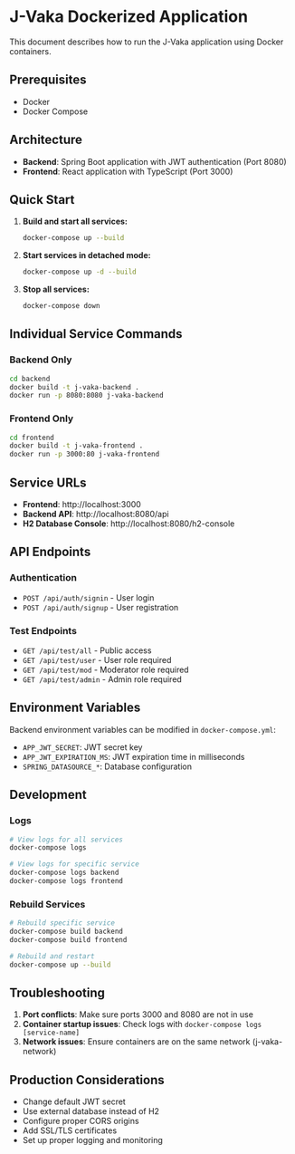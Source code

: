# J-Vaka Dockerized Application

This document describes how to run the J-Vaka application using Docker containers.

## Prerequisites

- Docker
- Docker Compose

## Architecture

- **Backend**: Spring Boot application with JWT authentication (Port 8080)
- **Frontend**: React application with TypeScript (Port 3000)

## Quick Start

1. **Build and start all services:**
   ```bash
   docker-compose up --build
   ```

2. **Start services in detached mode:**
   ```bash
   docker-compose up -d --build
   ```

3. **Stop all services:**
   ```bash
   docker-compose down
   ```

## Individual Service Commands

### Backend Only
```bash
cd backend
docker build -t j-vaka-backend .
docker run -p 8080:8080 j-vaka-backend
```

### Frontend Only
```bash
cd frontend
docker build -t j-vaka-frontend .
docker run -p 3000:80 j-vaka-frontend
```

## Service URLs

- **Frontend**: http://localhost:3000
- **Backend API**: http://localhost:8080/api
- **H2 Database Console**: http://localhost:8080/h2-console

## API Endpoints

### Authentication
- `POST /api/auth/signin` - User login
- `POST /api/auth/signup` - User registration

### Test Endpoints
- `GET /api/test/all` - Public access
- `GET /api/test/user` - User role required
- `GET /api/test/mod` - Moderator role required
- `GET /api/test/admin` - Admin role required

## Environment Variables

Backend environment variables can be modified in `docker-compose.yml`:

- `APP_JWT_SECRET`: JWT secret key
- `APP_JWT_EXPIRATION_MS`: JWT expiration time in milliseconds
- `SPRING_DATASOURCE_*`: Database configuration

## Development

### Logs
```bash
# View logs for all services
docker-compose logs

# View logs for specific service
docker-compose logs backend
docker-compose logs frontend
```

### Rebuild Services
```bash
# Rebuild specific service
docker-compose build backend
docker-compose build frontend

# Rebuild and restart
docker-compose up --build
```

## Troubleshooting

1. **Port conflicts**: Make sure ports 3000 and 8080 are not in use
2. **Container startup issues**: Check logs with `docker-compose logs [service-name]`
3. **Network issues**: Ensure containers are on the same network (j-vaka-network)

## Production Considerations

- Change default JWT secret
- Use external database instead of H2
- Configure proper CORS origins
- Add SSL/TLS certificates
- Set up proper logging and monitoring